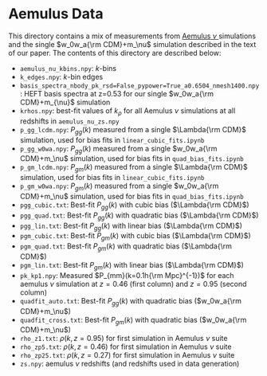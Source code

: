 # Aemulus Data #
This directory contains a mix of measurements from [Aemulus $\nu$ ](https://arxiv.org/pdf/2303.09762) simulations and the single $w_0w_a{\rm CDM}+m_\nu$ simulation described in the text of our paper. The contents of this directory are described below:
- `aemulus_nu_kbins.npy`: $k$-bins
- `k_edges.npy`: $k$-bin edges
- `basis_spectra_nbody_pk_rsd=False_pypower=True_a0.6504_nmesh1400.npy`: HEFT basis spectra at z=0.53 for our single $w_0w_a{\rm CDM}+m_{\nu}$ simulation 
- `krhos.npy`: best-fit values of $k_\rho$ for all Aemulus $\nu$ simulations at all redshifts in `aemulus_nu_zs.npy`
- `p_gg_lcdm.npy`: $P_{gg}(k)$ measured from a single $\Lambda{\rm CDM}$ simulation, used for bias fits in `linear_cubic_fits.ipynb`
- `p_gg_w0wa.npy`: $P_{gg}(k)$ measured from a single $w_0w_a{\rm CDM}+m_\nu$ simulation, used for bias fits in `quad_bias_fits.ipynb`
- `p_gm_lcdm.npy`: $P_{gm}(k)$ measured from a single $\Lambda{\rm CDM}$ simulation, used for bias fits in `linear_cubic_fits.ipynb`
- `p_gm_w0wa.npy`: $P_{gm}(k)$ measured from a single $w_0w_a{\rm CDM}+m_\nu$ simulation, used for bias fits in `quad_bias_fits.ipynb`
- `pgg_cubic.txt`: Best-fit $P_{gg}(k)$ with cubic bias ($\Lambda{\rm CDM}$)
- `pgg_quad.txt`: Best-fit $P_{gg}(k)$ with quadratic bias ($\Lambda{\rm CDM}$)
- `pgg_lin.txt`: Best-fit $P_{gg}(k)$ with linear bias ($\Lambda{\rm CDM}$)
- `pgm_cubic.txt`: Best-fit $P_{gm}(k)$ with cubic bias ($\Lambda{\rm CDM}$)
- `pgm_quad.txt`: Best-fit $P_{gm}(k)$ with quadratic bias ($\Lambda{\rm CDM}$)
- `pgm_lin.txt`: Best-fit $P_{gm}(k)$ with linear bias ($\Lambda{\rm CDM}$)
- `pk_kp1.npy`: Measured $P_{mm}(k=0.1h{\rm Mpc}^{-1})$ for each aemulus $\nu$ simulation at $z=0.46$ (first column) and $z=0.95$ (second column)
- `quadfit_auto.txt`: Best-fit $P_{gg}(k)$ with quadratic bias ($w_0w_a{\rm CDM}+m_\nu$)
- `quadfit_cross.txt`: Best-fit $P_{gm}(k)$ with quadratic bias ($w_0w_a{\rm CDM}+m_\nu$)
- `rho_z1.txt`: $\rho(k,z=0.95)$ for first simulation in Aemulus $\nu$ suite
- `rho_zp5.txt`: $\rho(k,z=0.46)$ for first simulation in Aemulus $\nu$ suite
- `rho_zp25.txt`: $\rho(k,z=0.27)$ for first simulation in Aemulus $\nu$ suite
- `zs.npy`: aemulus $\nu$ redshifts (and redshifts used in data generation)
